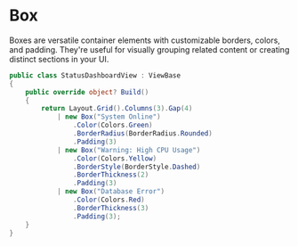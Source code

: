 # Box

Boxes are versatile container elements with customizable borders, colors, and padding. They're useful for visually grouping related content or creating distinct sections in your UI.

```csharp demo-tabs
public class StatusDashboardView : ViewBase
{
    public override object? Build()
    {
        return Layout.Grid().Columns(3).Gap(4)
            | new Box("System Online")
                .Color(Colors.Green)
                .BorderRadius(BorderRadius.Rounded)
                .Padding(3)
            | new Box("Warning: High CPU Usage")
                .Color(Colors.Yellow)
                .BorderStyle(BorderStyle.Dashed)
                .BorderThickness(2)
                .Padding(3)
            | new Box("Database Error")
                .Color(Colors.Red)
                .BorderThickness(3)
                .Padding(3);
    }
}
```

<WidgetDocs Type="Ivy.Box" ExtensionTypes="Ivy.BoxExtensions" SourceUrl="https://github.com/Ivy-Interactive/Ivy-Framework/blob/main/Ivy/Widgets/Primitives/Box.cs"/> 